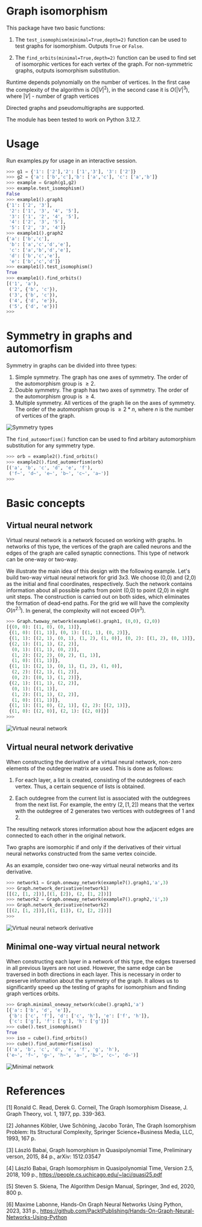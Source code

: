 # Graph isomorphism

This package have two basic functions:

1. The `test_isomophism(minimal=True,depth=2)` function can be used to test graphs for isomorphism. Outputs `True` or `False`.

2. The `find_orbits(minimal=True,depth=2)` function can be used to find set of isomorphic vertices for each vertex of the graph. For non-symmetric graphs, outputs isomorphism substitution.

Runtime depends polynomially on the number of vertices. In the first case the complexity of the algorithm is $O(|V|^2)$, in the second case it is $O(|V|^3)$, where $|V|$ - number of graph vertices

Directed graphs and pseudomultigraphs are supported.

The module has been tested to work on Python 3.12.7.

# Usage

Run examples.py for usage in an interactive session.

```python
>>> g1 = {'1': ['2'],'2': ['1','3'], '3': ['2']}
>>> g2 = {'a': ['b','c'],'b': ['a','c'], 'c': ['a','b']}
>>> example = Graph(g1,g2)
>>> example.test_isomophism()
False
>>> example1().graph1
{'1': ['2', '3'],
 '2': ['1', '3', '4', '5'],
 '3': ['1', '2', '4', '5'],
 '4': ['2', '3', '5'],
 '5': ['2', '3', '4']}
>>> example1().graph2
{'a': ['b','c'],
 'b': ['a','c','d','e'],
 'c': ['a','b','d','e'],
 'd': ['b','c','e'],
 'e': ['b','c','d']}
>>> example1().test_isomophism()
True
>>> example1().find_orbits()
[('1', 'a'),
 ('2', {'b', 'c'}),
 ('3', {'b', 'c'}),
 ('4', {'d', 'e'}),
 ('5', {'d', 'e'})]
>>>
```

# Symmetry in graphs and automorfism

Symmetry in graphs can be divided into three types:
1. Simple symmetry. The graph has one axes of symmetry. The order of the automorphism group is $\ge2$.
2. Double symmetry. The graph has two axes of symmetry. The order of the automorphism group is $\ge4$.
3. Multiple symmetry. All vertices of the graph lie on the axes of symmetry. The order of the automorphism group is $\ge2*n$, where $n$ is the number of vertices of the graph.

![Symmetry types](./figure/Symmetry_types.png)

The `find_automorfism()` function can be used to find arbitary automorphism substitution for any symmetry type.

```python
>>> orb = example2().find_orbits()
>>> example2().find_automorfism(orb)
[('a', 'b', 'c', 'd', 'e', 'f'),
 ('f~', 'd~', 'e~', 'b~', 'c~', 'a~')]
>>>
```

# Basic concepts
## Virtual neural network

Virtual neural network is a network focused on working with graphs. In networks of this type, the vertices of the graph are called neurons and the edges of the graph are called synaptic connections. This type of network can be one-way or two-way.

We illustrate the main idea of this design with the following example. 
Let's build two-way virtual neural network for grid 3x3. 
We choose (0,0) and (2,0) as the initial and final coordinates, respectively.
Such the network contains information about all possible paths from point (0,0) to point (2,0) in eight unit steps.
The construction is carried out on both sides, which eliminates the formation of dead-end paths.
For the grid we will have the complexity $O(n^{2.1})$.
In general, the complexity will not exceed $O(n^3)$.

```python
>>> Graph.twoway_network(example6().graph1, (0,0), (2,0))
[{(0, 0): [(1, 0), (0, 1)]},
 {(1, 0): [(1, 1)], (0, 1): [(1, 1), (0, 2)]},
 {(1, 1): [(2, 1), (0, 1), (1, 2), (1, 0)], (0, 2): [(1, 2), (0, 1)]},
 {(2, 1): [(1, 1), (2, 2)],
  (0, 1): [(1, 1), (0, 2)],
  (1, 2): [(2, 2), (0, 2), (1, 1)],
  (1, 0): [(1, 1)]},
 {(1, 1): [(2, 1), (0, 1), (1, 2), (1, 0)],
  (2, 2): [(2, 1), (1, 2)],
  (0, 2): [(0, 1), (1, 2)]},
 {(2, 1): [(1, 1), (2, 2)],
  (0, 1): [(1, 1)],
  (1, 2): [(1, 1), (2, 2)],
  (1, 0): [(1, 1)]},
 {(1, 1): [(1, 0), (2, 1)], (2, 2): [(2, 1)]},
 {(1, 0): [(2, 0)], (2, 1): [(2, 0)]}]
>>>
```

![Virtual neural network](./figure/Network.png)

## Virtual neural network derivative

When constructing the derivative of a virtual neural network, non-zero elements of the outdegree matrix are used. This is done as follows:

1. For each layer, a list is created, consisting of the outdegrees of each vertex. Thus, a certain sequence of lists is obtained.
   
2. Each outdegree from the current list is associated with the outdegrees from the next list. For example, the entry $(2,[1,2])$ means that the vertex with the outdegree of 2 generates two vertices with outdegrees of 1 and 2.

The resulting network stores information about how the adjacent edges are connected to each other in the original network.

Two graphs are isomorphic if and only if the derivatives of their virtual neural networks constructed from the same vertex coincide.

As an example, consider two one-way virtual neural networks and its derivative.

```python
>>> network1 = Graph.oneway_network(example7().graph1,'a',3)
>>> Graph.network_derivative(network1)
[[(2, [1, 2])],[(1, [2]), (2, [1, 2])]]
>>> network2 = Graph.oneway_network(example7().graph2,'i',3)
>>> Graph.network_derivative(network2)
[[(2, [1, 2])],[(1, [1]), (2, [2, 2])]]
>>>
```

![Virtual neural network derivative](./figure/Derivative.png)

## Minimal one-way virtual neural network

When constructing each layer in a network of this type, the edges traversed in all previous layers are not used. However, the same edge can be traversed in both directions in each layer. This is necessary in order to preserve information about the symmetry of the graph. It allows us to significantly speed up the testing of graphs for isomorphism and finding graph vertices orbits.

```python
>>> Graph.minimal_oneway_network(cube().graph1,'a')
[{'a': ['b', 'd', 'e']},
 {'b': ['c', 'f'], 'd': ['c', 'h'], 'e': ['f', 'h']},
 {'c': ['g'], 'f': ['g'], 'h': ['g']}]
>>> cube().test_isomophism()
True
>>> iso = cube().find_orbits()
>>> cube().find_automorfism(iso)
[('a', 'b', 'c', 'd', 'e', 'f', 'g', 'h'),
('e~', 'f~', 'g~', 'h~', 'a~', 'b~', 'c~', 'd~')]
```

![Minimal network](./figure/Minimal_network.png)

# References

[1] Ronald C. Read, Derek G. Corneil, The Graph Isomorphism Disease, J. Graph Theory, vol. 1, 1977, pp. 339-363.

[2] Johannes Köbler, Uwe Schöning, Jacobo Torán, The Graph Isomorphism Problem: Its Structural Complexity, Springer Science+Business Media, LLC, 1993, 167 p.

[3] László Babai, Graph Isomorphism in Quasipolynomial Time, Preliminary verson, 2015, 84 p., arXiv: 1512.03547

[4] László Babai, Graph Isomorphism in Quasipolynomial Time, Version 2.5, 2018, 109 p., https://people.cs.uchicago.edu/~laci/quasi25.pdf

[5] Steven S. Skiena, The Algorithm Design Manual, Springer, 3nd ed, 2020, 800 p.

[6] Maxime Labonne, Hands-On Graph Neural Networks Using Python, 2023, 331 p., https://github.com/PacktPublishing/Hands-On-Graph-Neural-Networks-Using-Python
